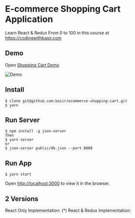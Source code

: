 # E-commerce Shopping Cart Application
Learn React & Redux From 0 to 100 in this course at https://codingwithbasir.com

## Demo
Open  [Shopping Cart Demo](https://basir.github.io/ecommerce-shopping-cart/)

![Demo](https://basir.github.io/ecommerce-shopping-cart/demo.gif)

## Install
```
$ clone git@github.com:basir/ecommerce-shopping-cart.git 
$ yarn
```

## Run Server
```
$ npm install -g json-server
Then
$ yarn server
or
$ json-server public/db.json --port 8000
```

## Run App
```
$ yarn start
```
Open [http://localhost:3000](http://localhost:3000) to view it in the browser.

## 2 Versions
React Only  Implementation: 
(*) React & Redux Implementation: